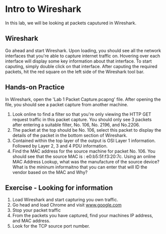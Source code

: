 # Intro to Wireshark

In this lab, we will be looking at packets caputured in Wireshark.

## Wireshark

Go ahead and start Wireshark. Upon loading, you should see all the network interfaces that you're able to capture internet traffic on. Hovering over each interface will display some key information about that interface. To start caputing, simply double click on that interface. After caputing the required packets, hit the red square on the left side of the Wireshark tool bar.

## Hands-on Practice

In Wireshark, open the 'Lab 1 Packet Capture.pcapng' file. After opening the file, you should see a packet capture from another machine.

1. Look online to find a filter so that you're only viewing the HTTP GET request traffic in this packet capture. You should only see 3 packets after entering a suitable filter, No. 106, No. 2196, and No.2206.
2. The packet at the top should be No. 106, select this packet to display the details of the packet in the bottom section of Wireshark.
3. Contained within the top layer of the output is OSI Layer 1 information. Followed by Layer 2, 3 and 4 PDU information.
4. Find the MAC address for the source machine for packet No. 106. You should see that the source MAC is : e0:b5:5f:f3:20:7c. Using an online MAC Address Lookup, what was the manufacture of the source device? What is the mininum informaitno that you can enter that will ID the vendor based on the MAC and Why?

## Exercise - Looking for information

1. Load Wireshark and start capturing you own traffic.
2. Go head and load Chrome and visit www.google.com
3. Stop your packet traffic
4. From the packets you have captured, find your machines IP address, and MAC address.
5. Look for the TCP source port number.
